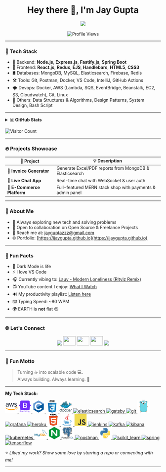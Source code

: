 <h1 align="center">Hey there 👋, I'm Jay Gupta</h1>


<p align="center">
  <img src="https://readme-typing-svg.herokuapp.com/?lines=Full+Stack+Developer;Node.js+%7C+Spring+Boot+%7C+React+JS;In+search+of+effective+algorithms+and+an+architect+in+making.;Always+learning+new+things!;Let's+build+something+together+🚀&center=true&width=600&height=50" />
</p>




<p align="center">
  <img src="https://komarev.com/ghpvc/?username=iJaygupta&label=Profile+Views&color=0e75b6&style=flat" alt="Profile Views" />
</p>

---

### 🚀 Tech Stack
 - 🧠 Backend: **Node.js**, **Express.js**, **Fastify.js**, **Spring Boot**
 - 🎨 Frontend: **React.js**, **Redux**, **EJS**, **Handlebars**, **HTML5**, **CSS3**
 - 🛢️ Databases: MongoDB, MySQL, Elasticsearch, Firebase, Redis
 - 🛠️ Tools: Git, Postman, Docker, VS Code, IntelliJ, GitHub Actions
 - 🌩 Devops: Docker, AWS (Lambda, SQS, EventBridge, Beanstalk, EC2, S3, Cloudwatch), Git, Linux
 - 🥽 Others: Data Structures & Algorithms, Design Patterns, System Design, Bash Script 

---

<details>
  <summary><b>📊 GitHub Stats</b></summary>
  <p align="center"> <img src="https://github-readme-stats.vercel.app/api?username=iJaygupta&show_icons=true&theme=gotham" alt="Jay Gupta | Stats" />
</details>

 ![Visitor Count](https://profile-counter.glitch.me/{iJaygupta}/count.svg)



---

### 🔥 Projects Showcase

| 🚀 Project | 💡 Description |
|-----------|----------------|
| 🧾 **Invoice Generator** | Generate Excel/PDF reports from MongoDB & Elasticsearch |
| 💬 **Live Chat App** | Real-time chat with WebSocket & user auth |
| 🛒 **E-Commerce Platform** | Full-featured MERN stack shop with payments & admin panel |

---

### 🧩 About Me

- 🎯 Always exploring new tech and solving problems
- 🤝 Open to collaboration on Open Source & Freelance Projects
- 📧 Reach me at: [jayguptazzz@gmail.com](mailto:jayguptazzz@gmail.com)
- 🌐 Portfolio: [https://ijaygupta.github.io](https://ijaygupta.github.io)

---

### 🎯 Fun Facts

- 🌚 Dark Mode is life
- ⚡ I love VS Code
- 🎧 Currently vibing to: [Lauv - Modern Loneliness (Ritviz Remix)](https://youtu.be/OmF1AY3sO9Q)
- 📺 YouTube content I enjoy: [What I Watch](https://www.youtube.com/channel/UCUuDUW0Y6IQZYDvH1QQBsgA)
- 🔊 My productivity playlist: [Listen here](https://www.youtube.com/playlist?list=PL-Nb4b-00lSC7G4DMrT-YxgVtR9MMgsRV)
- ⌨️ Typing Speed: ~80 WPM
- 🌍 EARTH is <b>not</b> flat 😉

---

### 🌐 Let's Connect

<p align="center">
  <a href="https://ijaygupta.github.io"><img src="https://img.shields.io/badge/-Portfolio-000?style=for-the-badge&logo=vercel&logoColor=white" /></a>
  <a href="https://www.linkedin.com/in/ijaygupta" target="_blank"><img src="https://raw.githubusercontent.com/rahuldkjain/github-profile-readme-generator/master/src/images/icons/Social/linked-in-alt.svg" height="30" width="40" /></a>
  <a href="https://instagram.com/jaygpta" target="_blank"><img src="https://raw.githubusercontent.com/rahuldkjain/github-profile-readme-generator/master/src/images/icons/Social/instagram.svg" height="30" width="40" /></a>
  <a href="https://medium.com/@ijaygupta" target="_blank"><img src="https://raw.githubusercontent.com/rahuldkjain/github-profile-readme-generator/master/src/images/icons/Social/medium.svg" height="30" width="40" /></a>
  <a href="mailto:jayguptazzz@gmail.com"><img src="https://img.shields.io/badge/-Email-D14836?style=for-the-badge&logo=gmail&logoColor=white" /></a>
</p>

---

### 🌟 Fun Motto

> Turning ☕ into scalable code 💻.  
> Always building. Always learning. 🚀

---

**My Tech Stack:**

  <p align="left"> <a href="https://aws.amazon.com" target="_blank" rel="noreferrer"> <img src="https://raw.githubusercontent.com/devicons/devicon/master/icons/amazonwebservices/amazonwebservices-original-wordmark.svg" alt="aws" width="40" height="40"/> </a> <a href="https://getbootstrap.com" target="_blank" rel="noreferrer"> <img src="https://raw.githubusercontent.com/devicons/devicon/master/icons/bootstrap/bootstrap-plain-wordmark.svg" alt="bootstrap" width="40" height="40"/> </a> <a href="https://www.cprogramming.com/" target="_blank" rel="noreferrer"> <img src="https://raw.githubusercontent.com/devicons/devicon/master/icons/c/c-original.svg" alt="c" width="40" height="40"/> </a> <a href="https://www.w3schools.com/css/" target="_blank" rel="noreferrer"> <img src="https://raw.githubusercontent.com/devicons/devicon/master/icons/css3/css3-original-wordmark.svg" alt="css3" width="40" height="40"/> </a> <a href="https://www.docker.com/" target="_blank" rel="noreferrer"> <img src="https://raw.githubusercontent.com/devicons/devicon/master/icons/docker/docker-original-wordmark.svg" alt="docker" width="40" height="40"/> </a> <a href="https://www.elastic.co" target="_blank" rel="noreferrer"> <img src="https://www.vectorlogo.zone/logos/elastic/elastic-icon.svg" alt="elasticsearch" width="40" height="40"/> </a> <a href="https://www.gatsbyjs.com/" target="_blank" rel="noreferrer"> <img src="https://www.vectorlogo.zone/logos/gatsbyjs/gatsbyjs-icon.svg" alt="gatsby" width="40" height="40"/> </a> <a href="https://git-scm.com/" target="_blank" rel="noreferrer"> <img src="https://www.vectorlogo.zone/logos/git-scm/git-scm-icon.svg" alt="git" width="40" height="40"/> </a> <a href="https://golang.org" target="_blank" rel="noreferrer"> <img src="https://raw.githubusercontent.com/devicons/devicon/master/icons/go/go-original.svg" alt="go" width="40" height="40"/> </a> <a href="https://grafana.com" target="_blank" rel="noreferrer"> <img src="https://www.vectorlogo.zone/logos/grafana/grafana-icon.svg" alt="grafana" width="40" height="40"/> </a> <a href="https://heroku.com" target="_blank" rel="noreferrer"> <img src="https://www.vectorlogo.zone/logos/heroku/heroku-icon.svg" alt="heroku" width="40" height="40"/> </a> <a href="https://www.w3.org/html/" target="_blank" rel="noreferrer"> <img src="https://raw.githubusercontent.com/devicons/devicon/master/icons/html5/html5-original-wordmark.svg" alt="html5" width="40" height="40"/> </a> <a href="https://www.java.com" target="_blank" rel="noreferrer"> <img src="https://raw.githubusercontent.com/devicons/devicon/master/icons/java/java-original.svg" alt="java" width="40" height="40"/> </a> <a href="https://developer.mozilla.org/en-US/docs/Web/JavaScript" target="_blank" rel="noreferrer"> <img src="https://raw.githubusercontent.com/devicons/devicon/master/icons/javascript/javascript-original.svg" alt="javascript" width="40" height="40"/> </a> <a href="https://www.jenkins.io" target="_blank" rel="noreferrer"> <img src="https://www.vectorlogo.zone/logos/jenkins/jenkins-icon.svg" alt="jenkins" width="40" height="40"/> </a> <a href="https://kafka.apache.org/" target="_blank" rel="noreferrer"> <img src="https://www.vectorlogo.zone/logos/apache_kafka/apache_kafka-icon.svg" alt="kafka" width="40" height="40"/> </a> <a href="https://www.elastic.co/kibana" target="_blank" rel="noreferrer"> <img src="https://www.vectorlogo.zone/logos/elasticco_kibana/elasticco_kibana-icon.svg" alt="kibana" width="40" height="40"/> </a> <a href="https://kubernetes.io" target="_blank" rel="noreferrer"> <img src="https://www.vectorlogo.zone/logos/kubernetes/kubernetes-icon.svg" alt="kubernetes" width="40" height="40"/> </a> <a href="https://www.mysql.com/" target="_blank" rel="noreferrer"> <img src="https://raw.githubusercontent.com/devicons/devicon/master/icons/mysql/mysql-original-wordmark.svg" alt="mysql" width="40" height="40"/> </a> <a href="https://www.nginx.com" target="_blank" rel="noreferrer"> <img src="https://raw.githubusercontent.com/devicons/devicon/master/icons/nginx/nginx-original.svg" alt="nginx" width="40" height="40"/> <a href="https://www.postgresql.org" target="_blank" rel="noreferrer"> <img src="https://raw.githubusercontent.com/devicons/devicon/master/icons/postgresql/postgresql-original-wordmark.svg" alt="postgresql" width="40" height="40"/> </a> <a href="https://postman.com" target="_blank" rel="noreferrer"> <img src="https://www.vectorlogo.zone/logos/getpostman/getpostman-icon.svg" alt="postman" width="40" height="40"/> </a> <a href="https://www.python.org" target="_blank" rel="noreferrer"> <img src="https://raw.githubusercontent.com/devicons/devicon/master/icons/python/python-original.svg" alt="python" width="40" height="40"/> </a> <a href="https://scikit-learn.org/" target="_blank" rel="noreferrer"> <img src="https://upload.wikimedia.org/wikipedia/commons/0/05/Scikit_learn_logo_small.svg" alt="scikit_learn" width="40" height="40"/> </a> <a href="https://spring.io/" target="_blank" rel="noreferrer"> <img src="https://www.vectorlogo.zone/logos/springio/springio-icon.svg" alt="spring" width="40" height="40"/> </a> <a href="https://www.tensorflow.org" target="_blank" rel="noreferrer"> <img src="https://www.vectorlogo.zone/logos/tensorflow/tensorflow-icon.svg" alt="tensorflow" width="40" height="40"/> </a> </p

---

⭐️ _Liked my work? Show some love by starring a repo or connecting with me!_

---

